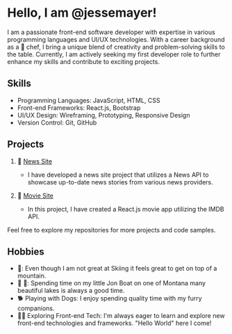 # Hello, I am @jessemayer!

I am a passionate front-end software developer with expertise in various programming languages and UI/UX technologies. With a career background as a 🍳 chef, I bring a unique blend of creativity and problem-solving skills to the table. Currently, I am actively seeking my first developer role to further enhance my skills and contribute to exciting projects.

## Skills
- Programming Languages: JavaScript, HTML, CSS
- Front-end Frameworks: React.js, Bootstrap
- UI/UX Design: Wireframing, Prototyping, Responsive Design
- Version Control: Git, GitHub

## Projects

1. 📰 [News Site](https://github.com/jessemayer/News_Site)
   - I have developed a news site project that utilizes a News API to showcase up-to-date news stories from various news providers.

2. 🎥 [Movie Site](link-to-project)
   - In this project, I have created a React.js movie app utilizing the IMDB API.

Feel free to explore my repositories for more projects and code samples.

## Hobbies

<ul>
<li>🎿: Even though I am not great at Skiing it feels great to get on top of a mountain.</li>
<li>🚤 🎣: Spending time on my little Jon Boat on one of Montana many beautiful lakes is always a good time.</li>
<li>🐕 Playing with Dogs: I enjoy spending quality time with my furry companions.</li>
<li>👨‍💻 Exploring Front-end Tech: I'm always eager to learn and explore new front-end technologies and frameworks. "Hello World" here I come!</li>
</ul>
